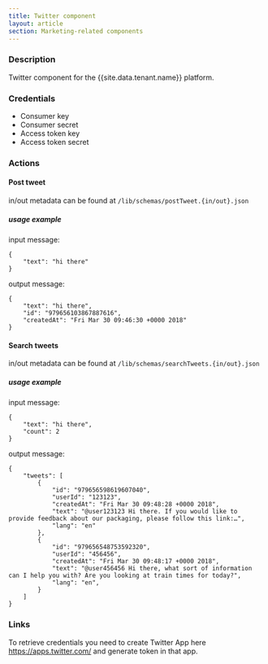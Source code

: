 ```yaml
---
title: Twitter component
layout: article
section: Marketing-related components
---
```



### Description
Twitter component for the {{site.data.tenant.name}} platform.

### Credentials
 - Consumer key
 - Consumer secret
 - Access token key
 - Access token secret

### Actions

#### Post tweet
in/out metadata can be found at `/lib/schemas/postTweet.{in/out}.json`

##### usage example
input message:
```
{
    "text": "hi there"
}
```
output message:
```
{
    "text": "hi there",
    "id": "979656103867887616",
    "createdAt": "Fri Mar 30 09:46:30 +0000 2018"
}
```
#### Search tweets
in/out metadata can be found at `/lib/schemas/searchTweets.{in/out}.json`

##### usage example
input message:
```
{
    "text": "hi there",
    "count": 2
}
```
output message:
```
{
	"tweets": [
		{
            "id": "979656598619607040",
            "userId": "123123",
            "createdAt": "Fri Mar 30 09:48:28 +0000 2018",
            "text": "@user123123 Hi there. If you would like to provide feedback about our packaging, please follow this link:…",
			"lang": "en"
		},
		{
            "id": "979656548753592320",
            "userId": "456456",
            "createdAt": "Fri Mar 30 09:48:17 +0000 2018",
            "text": "@user456456 Hi there, what sort of information can I help you with? Are you looking at train times for today?",
			"lang": "en",
		}
	]
}
```

### Links

To retrieve credentials you need to create Twitter App here https://apps.twitter.com/ and generate token in that app.

